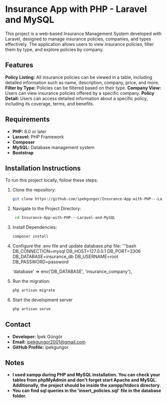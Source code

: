 # Insurance App with PHP - Laravel and MySQL

This project is a web-based Insurance Management System developed with Laravel, designed to manage insurance policies, companies, and types effectively. The application allows users to view insurance policies, filter them by type, and explore policies by company.

## Features

**Policy Listing:** All insurance policies can be viewed in a table, including detailed information such as name, description, company, price, and more.
**Filter by Type:** Policies can be filtered based on their type.
**Company View:** Users can view insurance policies offered by a specific company.
**Policy Detail:** Users can access detailed information about a specific policy, including its coverage, terms, and benefits.

## Requirements

- **PHP:** 8.0 or later
- **Laravel:** PHP Framework 
- **Composer**
- **MySQL:** Database management system
- **Bootstrap**

## Installation Instructions

To run this project locally, follow these steps:

1. Clone the repository:
   ```bash
   git clone https://github.com/ipekgungor/Insurance-App-with-PHP---Laravel-and-MySQL.git
2. Navigate to the Project Directory:
   ```bash
    cd Insurance-App-with-PHP---Laravel-and-MySQL
3. Install Dependencies:
   ```bash
   composer install
4. Configure the .env file and update database.php file:
    '''bash
    DB_CONNECTION=mysql
    DB_HOST=127.0.0.1
    DB_PORT=3306
    DB_DATABASE=insurance_db
    DB_USERNAME=root
    DB_PASSWORD=password

    'database' => env('DB_DATABASE', 'insurance_company'),
6. Run the migration:
   ```bash
   php artisan migrate
7. Start the development server
   ```bash
   php artisan serve
   
## Contact
- **Developer:** İpek Güngör
- **Email:** ipekgungor2001@gmail.com
- **GitHub Profile:** ipekgungor

## Notes
- **I used xampp during PHP and MySQL installation. You can check your tables from phpMyAdmin and don't forget start Apache and MySQL. Additionally, the project should be inside the xampp/htdocs directory.**
- **You can find sql queries in the 'insert_policies.sql' file in the database folder.**
